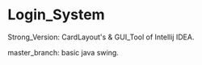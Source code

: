 # Login_System

Strong_Version:
CardLayout's & GUI_Tool of Intellij IDEA.

master_branch:
basic java swing.
